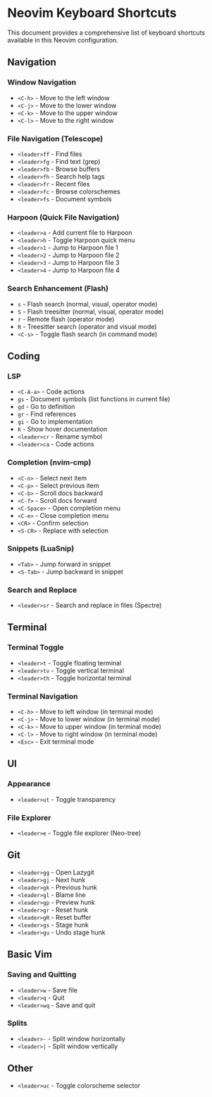 # Neovim Keyboard Shortcuts

This document provides a comprehensive list of keyboard shortcuts available in this Neovim configuration.

## Navigation

### Window Navigation
- `<C-h>` - Move to the left window
- `<C-j>` - Move to the lower window
- `<C-k>` - Move to the upper window
- `<C-l>` - Move to the right window

### File Navigation (Telescope)
- `<leader>ff` - Find files
- `<leader>fg` - Find text (grep)
- `<leader>fb` - Browse buffers
- `<leader>fh` - Search help tags
- `<leader>fr` - Recent files
- `<leader>fc` - Browse colorschemes
- `<leader>fs` - Document symbols

### Harpoon (Quick File Navigation)
- `<leader>a` - Add current file to Harpoon
- `<leader>h` - Toggle Harpoon quick menu
- `<leader>1` - Jump to Harpoon file 1
- `<leader>2` - Jump to Harpoon file 2
- `<leader>3` - Jump to Harpoon file 3
- `<leader>4` - Jump to Harpoon file 4

### Search Enhancement (Flash)
- `s` - Flash search (normal, visual, operator mode)
- `S` - Flash treesitter (normal, visual, operator mode)
- `r` - Remote flash (operator mode)
- `R` - Treesitter search (operator and visual mode)
- `<C-s>` - Toggle flash search (in command mode)

## Coding

### LSP
- `<C-A-a>` - Code actions
- `gs` - Document symbols (list functions in current file)
- `gd` - Go to definition
- `gr` - Find references
- `gi` - Go to implementation
- `K` - Show hover documentation
- `<leader>cr` - Rename symbol
- `<leader>ca` - Code actions

### Completion (nvim-cmp)
- `<C-n>` - Select next item
- `<C-p>` - Select previous item
- `<C-b>` - Scroll docs backward
- `<C-f>` - Scroll docs forward
- `<C-Space>` - Open completion menu
- `<C-e>` - Close completion menu
- `<CR>` - Confirm selection
- `<S-CR>` - Replace with selection

### Snippets (LuaSnip)
- `<Tab>` - Jump forward in snippet
- `<S-Tab>` - Jump backward in snippet

### Search and Replace
- `<leader>sr` - Search and replace in files (Spectre)

## Terminal

### Terminal Toggle
- `<leader>t` - Toggle floating terminal
- `<leader>tv` - Toggle vertical terminal
- `<leader>th` - Toggle horizontal terminal

### Terminal Navigation
- `<C-h>` - Move to left window (in terminal mode)
- `<C-j>` - Move to lower window (in terminal mode)
- `<C-k>` - Move to upper window (in terminal mode)
- `<C-l>` - Move to right window (in terminal mode)
- `<Esc>` - Exit terminal mode

## UI

### Appearance
- `<leader>ut` - Toggle transparency

### File Explorer
- `<leader>e` - Toggle file explorer (Neo-tree)

## Git
- `<leader>gg` - Open Lazygit
- `<leader>gj` - Next hunk
- `<leader>gk` - Previous hunk
- `<leader>gl` - Blame line
- `<leader>gp` - Preview hunk
- `<leader>gr` - Reset hunk
- `<leader>gR` - Reset buffer
- `<leader>gs` - Stage hunk
- `<leader>gu` - Undo stage hunk

## Basic Vim

### Saving and Quitting
- `<leader>w` - Save file
- `<leader>q` - Quit
- `<leader>wq` - Save and quit

### Splits
- `<leader>-` - Split window horizontally 
- `<leader>|` - Split window vertically

## Other
- `<leader>uc` - Toggle colorscheme selector